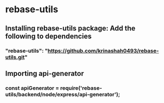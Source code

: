 # rebase-utils


## Installing rebase-utils package: Add the following to dependencies
###  "rebase-utils": "https://github.com/krinashah0493/rebase-utils.git"

## Importing api-generator
### const apiGenerator = require('rebase-utils/backend/node/express/api-generator');
